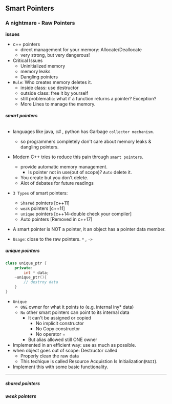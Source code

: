 ## Smart Pointers

### A nightmare - Raw Pointers

**issues**

- c++ pointers
  - direct management for your memory: Allocate/Deallocate
  - very strong, but very dangerous!
- Critical Issues
  - Uninitialized memory
  - memory leaks
  - Dangling pointers
- `Rule`: Who creates memory deletes it.
  - inside class: use destructor
  - outside class: free it by yourself
  - still problematic: what if a function returns a pointer? Exception?
  - More Lines to manage the memory.

###### **smart pointers**

- languages like java, c# , python has Garbage `collector mechanism`.
  - so programmers completely don't care about memory leaks & dangling pointers.
- Modern C++ tries to reduce this pain through `smart pointers`.
  - provide automatic memory management.
    - Is pointer not in use(out of scope)? `Auto` delete it.
  - You create but you don't delete.
  - Alot of debates for future readings
- `3 Types` of smart pointers:

  - `Shared` pointers [c++11]
  - `weak` pointers [c++11]
  - `unique` pointers [c++14-double check your compiler]
  - Auto pointers [Removed in c++17]

- A smart pointer is NOT a pointer, it an object has a pointer data member.
- `Usage`: close to the raw pointers. `*` , `->`

##### unique pointers

```cpp
class unique_ptr {
    private:
        int * data;
    ~unique_ptr(){
        // destroy data
    }
}
```

- `Unique`
  - `ONE` owner for what it points to (e.g. internal iny\* data)
  - `No` other smart pointers can point to its internal data
    - It can't be assigned or copied
      - No implicit constructor
      - No Copy constructor
      - No operator =
    - But alias allowed still ONE owner
- Implemented in an efficient way: use as much as possible.
- when object goes out of scope: Destructor called
  - Properly clean the raw data
  - This techique is called Resource Acquistion Is Initialization(`RAII`).
- Implement this with some basic functionality.

---

##### shared pointers

##### week pointers
